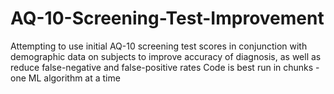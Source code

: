# AQ-10-Screening-Test-Improvement
Attempting to use initial AQ-10 screening test scores in conjunction with demographic data on subjects to improve accuracy of diagnosis, as well as reduce false-negative and false-positive rates
Code is best run in chunks - one ML algorithm at a time
